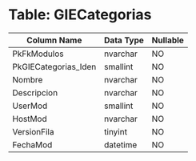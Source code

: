 # Table: GIECategorias

| Column Name | Data Type | Nullable |
|-------------|-----------|----------|
| PkFkModulos | nvarchar | NO |
| PkGIECategorias_Iden | smallint | NO |
| Nombre | nvarchar | NO |
| Descripcion | nvarchar | NO |
| UserMod | smallint | NO |
| HostMod | nvarchar | NO |
| VersionFila | tinyint | NO |
| FechaMod | datetime | NO |
